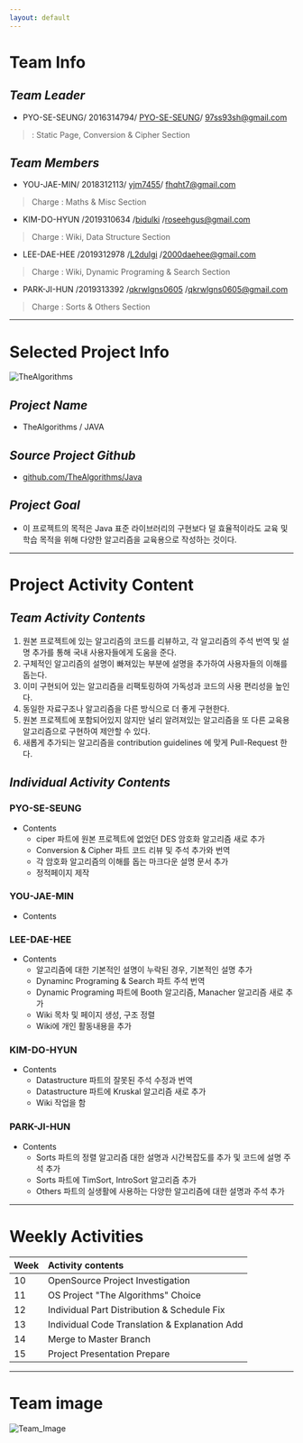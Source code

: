 ```yaml
---
layout: default
---
```



# Team Info

## _Team Leader_
  * PYO-SE-SEUNG/ 2016314794/ [PYO-SE-SEUNG](https://github.com/PYO-SE-SEUNG)/ 97ss93sh@gmail.com
  >  : Static Page, Conversion & Cipher Section

## _Team Members_
  * YOU-JAE-MIN/ 2018312113/ [yjm7455](https://github.com/yjm7455)/ fhqht7@gmail.com
  > Charge : Maths & Misc Section
  * KIM-DO-HYUN /2019310634 /[bidulki](https://github.com/bidulki) /roseehgus@gmail.com
  > Charge : Wiki, Data Structure Section 
  * LEE-DAE-HEE /2019312978 /[L2dulgi](https://github.com/L2dulgi) /2000daehee@gmail.com
  > Charge : Wiki, Dynamic Programing & Search Section
  * PARK-JI-HUN /2019313392 /[qkrwlgns0605](https://github.com/qkrwlgns0605) /qkrwlgns0605@gmail.com
  > Charge : Sorts & Others Section 
 
* * *

# Selected Project Info 
![TheAlgorithms](https://avatars2.githubusercontent.com/u/20487725?s=200&v=4)

## _Project Name_
   * TheAlgorithms / JAVA

## _Source Project Github_
   * [github.com/TheAlgorithms/Java](github.com/TheAlgorithms/Java) 
   
## _Project Goal_
   * 이 프로젝트의 목적은 Java 표준 라이브러리의 구현보다 덜 효율적이라도 교육 및 학습 목적을 위해 다양한 알고리즘을 교육용으로 작성하는 것이다.  

* * *

# Project Activity Content

## _Team Activity Contents_
1. 원본 프로젝트에 있는 알고리즘의 코드를 리뷰하고, 각 알고리즘의 주석 번역 및 설명 추가를 통해 국내 사용자들에게 도움을 준다.
2. 구체적인 알고리즘의 설명이 빠져있는 부분에 설명을 추가하여 사용자들의 이해를 돕는다.
3. 이미 구현되어 있는 알고리즘을 리팩토링하여 가독성과 코드의 사용 편리성을 높인다.
4. 동일한 자료구조나 알고리즘을 다른 방식으로 더 좋게 구현한다.
5. 원본 프로젝트에 포함되어있지 않지만 널리 알려져있는 알고리즘을 또 다른 교육용 알고리즘으로 구현하여 제안할 수 있다.
6. 새롭게 추가되는 알고리즘을 contribution guidelines 에 맞게 Pull-Request 한다.

## _Individual Activity Contents_

### PYO-SE-SEUNG
* Contents
   * ciper 파트에 원본 프로젝트에 없었던 DES 암호화 알고리즘 새로 추가
   * Conversion & Cipher 파트 코드 리뷰 및 주석 추가와 번역
   * 각 암호화 알고리즘의 이해를 돕는 마크다운 설명 문서 추가
   * 정적페이지 제작

### YOU-JAE-MIN
* Contents

### LEE-DAE-HEE
* Contents
   * 알고리즘에 대한 기본적인 설명이 누락된 경우, 기본적인 설명 추가
   * Dynaminc Programing & Search 파트 주석 번역
   * Dynamic Programing 파트에 Booth 알고리즘, Manacher 알고리즘 새로 추가
   * Wiki 목차 및 페이지 생성, 구조 정렬
   * Wiki에 개인 활동내용을 추가

### KIM-DO-HYUN
* Contents
   * Datastructure 파트의 잘못된 주석 수정과 번역
   * Datastructure 파트에 Kruskal 알고리즘 새로 추가
   * Wiki 작업을 함

### PARK-JI-HUN
* Contents
   * Sorts 파트의 정렬 알고리즘 대한 설명과 시간복잡도를 추가 및 코드에 설명 주석 추가
   * Sorts 파트에 TimSort, IntroSort 알고리즘 추가
   * Others 파트의 실생활에 사용하는 다양한 알고리즘에 대한 설명과 주석 추가

* * *
# Weekly Activities

| Week | Activity contents | 
|:-----|:------------------|
|  10  | OpenSource Project Investigation   | 
|  11  | OS Project "The Algorithms" Choice | 
|  12  | Individual Part Distribution & Schedule Fix | 
|  13  | Individual Code Translation & Explanation Add |
|  14  | Merge to Master Branch |
|  15  | Project Presentation Prepare |

* * *

#  Team image

![Team_Image](팀이미지파일)

